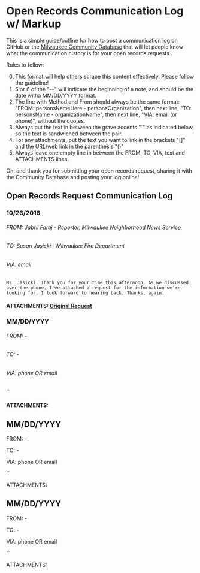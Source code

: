 Open Records Communication Log w/ Markup
=============

This is a simple guide/outline for how to post a communication log on GitHub or the [Milwaukee Community Database](http://mkecommunitydata.com) that will let people know what the communication history is for your open records requests.

Rules to follow:

0. This format will help others scrape this content effectively. Please follow the guideline!
0. 5 or 6 of the "--" will indicate the beginning of a note, and should be the date witha MM/DD/YYYY format.
0. The line with Method and From should always be the same format: "FROM: personsNameHere - personsOrganization", then next line, "TO: personsName - organizationName", then next line, "VIA: email (or phone)", without the quotes.
0. Always put the text in between the grave accents "`" as indicated below, so the text is sandwiched between the pair.
0. For any attachments, put the text you want to link in the brackets "[]" and the URL/web link in the parenthesis "()"
0. Always leave one empty line in between the FROM, TO, VIA, text and ATTACHMENTS lines.

Oh, and thank you for submitting your open records request, sharing it with the Community Database and posting your log online! 

## Open Records Request Communication Log

### 10/26/2016
###### FROM: Jabril Faraj - Reporter, Milwaukee Neighborhood News Service

###### TO: Susan Jasicki - Milwaukee Fire Department 

###### VIA: email

`Ms. Jasicki, Thank you for your time this afternoon. As we discussed over the phone, I've attached a request for the information we're looking for. I look forward to hearing back. Thanks, again.`

#### ATTACHMENTS: [Original Request](https://drive.google.com/file/d/0B2qru3lnKLbCMGZpaFMzNHFBOXc/view?usp=sharing)

### MM/DD/YYYY

###### FROM: - 

###### TO: - 

###### VIA: phone OR email

``

#### ATTACHMENTS: []()

MM/DD/YYYY
------
FROM: - 

TO: - 

VIA: phone OR email

``

ATTACHMENTS: []()

MM/DD/YYYY
------
FROM: - 

TO: - 

VIA: phone OR email

``

ATTACHMENTS: []()
